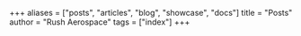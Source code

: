 +++
aliases = ["posts", "articles", "blog", "showcase", "docs"]
title = "Posts"
author = "Rush Aerospace"
tags = ["index"]
+++

